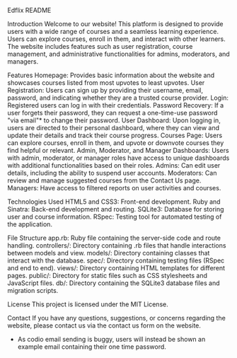 Edflix README

Introduction
    Welcome to our website! This platform is designed to provide users with a wide range of courses and a seamless learning experience. Users can explore courses, enroll in them, and interact with other learners. The website includes features such as user registration, course management, and administrative functionalities for admins, moderators, and managers.

Features
    Homepage: Provides basic information about the website and showcases courses listed from most upvotes to least upvotes.
    User Registration: Users can sign up by providing their username, email, password, and indicating whether they are a trusted course provider.
    Login: Registered users can log in with their credentials.
    Password Recovery: If a user forgets their password, they can request a one-time-use password "via email"* to change their password.
    User Dashboard: Upon logging in, users are directed to their personal dashboard, where they can view and update their details and track their course progress.
    Courses Page: Users can explore courses, enroll in them, and upvote or downvote courses they find helpful or relevant.
    Admin, Moderator, and Manager Dashboards: Users with admin, moderator, or manager roles have access to unique dashboards with additional functionalities based on their roles.
        Admins: Can edit user details, including the ability to suspend user accounts.
        Moderators: Can review and manage suggested courses from the Contact Us page.
        Managers: Have access to filtered reports on user activities and courses.

Technologies Used
    HTML5 and CSS3: Front-end development.
    Ruby and Sinatra: Back-end development and routing.
    SQLite3: Database for storing user and course information.
    RSpec: Testing tool for automated testing of the application.


File Structure
    app.rb: Ruby file containing the server-side code and route handling.
    controllers/: Directory containing .rb files that handle interactions between models and view.
    models/: Directory containing classes that interact with the database.
    spec/: Directory containing testing files (RSpec and end to end).
    views/: Directory containing HTML templates for different pages.
    public/: Directory for static files such as CSS stylesheets and JavaScript files.
    db/: Directory containing the SQLite3 database files and migration scripts.

License
    This project is licensed under the MIT License.

Contact
    If you have any questions, suggestions, or concerns regarding the website, please contact us via the contact us form on the website.


* As codio email sending is buggy, users will instead be shown an example email containing their one time password.